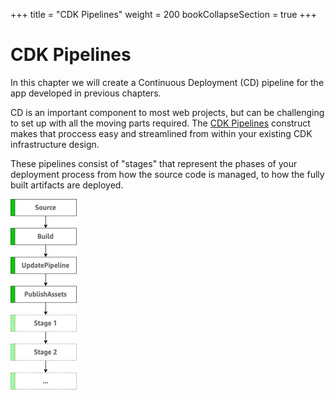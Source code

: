 +++
title = "CDK Pipelines"
weight = 200
bookCollapseSection = true
+++

# CDK Pipelines

In this chapter we will create a Continuous Deployment (CD) pipeline for the app developed in previous chapters.

CD is an important component to most web projects, but can be challenging to set up with all the moving parts required. The [CDK Pipelines](https://docs.aws.amazon.com/cdk/latest/guide/cdk_pipeline.html) construct makes that proccess easy and streamlined from within your existing CDK infrastructure design.

These pipelines consist of "stages" that represent the phases of your deployment process from how the source code is managed, to how the fully built artifacts are deployed.

![](./pipeline-stages.png)
